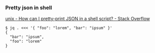 ### Pretty json in shell 


[unix - How can I pretty-print JSON in a shell script? - Stack Overflow](https://stackoverflow.com/questions/352098/how-can-i-pretty-print-json-in-a-shell-script)




```shell
$ jq . <<< '{ "foo": "lorem", "bar": "ipsum" }'
{
  "bar": "ipsum",
  "foo": "lorem"
}
```

